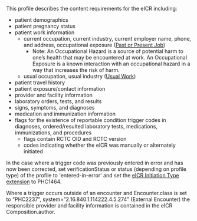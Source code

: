 This profile describes the content requirements for the eICR including:
* patient demographics
* patient pregnancy status
* patient work information
    * current occupation, current industry, current employer name, phone, and address, occupational exposure ([Past or Present Job](http://hl7.org/fhir/us/odh/StructureDefinition/odh-PastOrPresentJob))
        * Note: An Occupational Hazard is a source of potential harm to one’s health that may be encountered at work. An Occupational Exposure is a known interaction with an occupational hazard in a way that increases the risk of harm.
    * usual occupation, usual industry ([Usual Work](http://hl7.org/fhir/us/odh/StructureDefinition/odh-UsualWork))
* patient travel history
* patient exposure/contact information
* provider and facility information
* laboratory orders, tests, and results
* signs, symptoms, and diagnoses
* medication and immunization information
* flags for the existence of reportable condition trigger codes in diagnoses, ordered/resulted laboratory tests, medications, immunizations, and procedures
    * flags contain RCTC OID and RCTC version
    * codes indicating whether the eICR was manually or alternately initiated

In the case where a trigger code was previously entered in error and has now been corrected, set verificationStatus or status (depending on profile type) of the profile to 'entered-in-error' and set the [eICR Initiation Type extension](StructureDefinition-eicr-initiation-type-extension.html) to PHC1464.

Where a trigger occurs outside of an encounter and Encounter.class is set to “PHC2237”, system=”2.16.840.1.114222.4.5.274” (External Encounter) the responsible provider and facility information is contained in the eICR Composition.author.